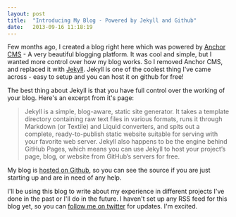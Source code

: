 ```yaml
---
layout: post
title:  "Introducing My Blog - Powered by Jekyll and Github"
date:   2013-09-16 11:18:19
---
```


Few months ago, I created a blog right here which was powered by [Anchor CMS][anchor] - A very beautiful blogging platform.
It was cool and simple, but I wanted more control over how my blog works. So I removed Anchor CMS, and replaced it with [Jekyll][jekyll].
Jekyll is one of the coolest thing I've came across - easy to setup and you can host it on github for free!

The best thing about Jekyll is that you have full control over the working of your blog. Here's an excerpt from it's page:

> Jekyll is a simple, blog-aware, static site generator. It takes a template directory containing raw text files in various formats, 
  runs it through Markdown (or Textile) and Liquid converters, and spits out a complete, 
  ready-to-publish static website suitable for serving with your favorite web server. Jekyll also happens 
  to be the engine behind GitHub Pages, which means you can use Jekyll to host your project’s page, blog, 
  or website from GitHub’s servers for free.

My blog is [hosted on Github][githubBlog], so you can see the source if you are just starting up and are in need of any help. 

I'll be using this blog to write about my experience in different projects I've done in the past or I'll do in the future. 
I haven't set up any RSS feed for this blog yet, so you can [follow me on twitter][twitter] for updates. I'm excited.

[jekyll]:      http://jekyllrb.com
[anchor]:      http://anchorcms.com
[githubBlog]:  http://github.com/kushsolitary/blog
[twitter]:     http://twitter.com/kushsolitary